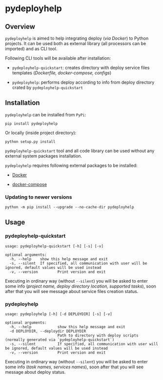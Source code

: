 # pydeployhelp

## Overview

`pydeployhelp` is aimed to help integrating deploy (*via Docker*) to Python projects. It can be used both as
external library (all processors can be imported) and as CLI tool.

Following CLI tools will be available after installation:

- `pydeployhelp-quickstart`: creates directory with deploy service files templates (*Dockerfile, docker-compose, configs*)

- `pydeployhelp`: performs deploy according to info from deploy directory crated by `pydeployhelp-quickstart`

## Installation

`pydeployhelp` can be installed from `PyPi`:

```properties
pip install pydeployhelp
```

Or locally (inside project directory):

```properties
python setup.py install
```

`pydeployhelp-quickstart` tool and all code library can be used without any external system packages installation.

`pydeployhelp` requires following external packages to be installed:

- [Docker](https://docs.docker.com/)

- [docker-compose](https://docs.docker.com/compose/)

### Updating to newer versions

```properties
python -m pip install --upgrade --no-cache-dir pydeployhelp
```

## Usage

### pydeployhelp-quickstart

```text
usage: pydeployhelp-quickstart [-h] [-s] [-v]

optional arguments:
  -h, --help    show this help message and exit
  -s, --silent  If specified, all communication with user will be ignored, default values will be used instead
  -v, --version         Print version and exit
```

Executing in ordinary way (without `--silent`) you will be asked to enter some info
(*project name, deploy directory location, supported tasks*),
soon after that you will see message about service files creation status.

### pydeployhelp

```text
usage: pydeployhelp [-h] [-d DEPLOYDIR] [-s] [-v]

optional arguments:
  -h, --help            show this help message and exit
  -d DEPLOYDIR, --deploydir DEPLOYDIR
                        Path to directory with deploy scripts (normally generated via `pydeployhelp-quickstart`)
  -s, --silent          If specified, all communication with user will be ignored, default values will be used instead
  -v, --version         Print version and exit
```

Executing in ordinary way (without `--silent`) you will be asked to enter some info
(*task names, services names*),
soon after that you will see message about deploy status.
